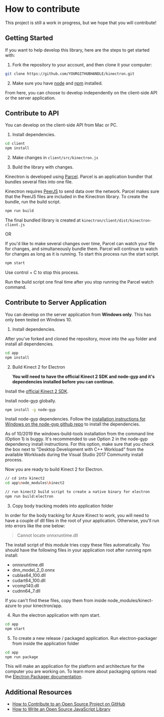 # How to contribute

This project is still a work in progress, but we hope that you will contribute!

## Getting Started

If you want to help develop this library, here are the steps to get started with:

1. Fork the repository to your account, and then clone it your computer:

```bash
git clone https://github.com/YOURGITHUBHANDLE/kinectron.git
```

2. Make sure you have [node](https://nodejs.org/) and [npm](https://www.npmjs.com/) installed.

From here, you can choose to develop independently on the client-side API or the server application.

## Contribute to API

You can develop on the client-side API from Mac or PC.

1. Install dependencies.

```bash
cd client
npm install
```

2. Make changes in `client/src/kinectron.js`

3. Build the library with changes.

Kinectron is developed using [Parcel](http://https://parceljs.org/). Parcel is an application bundler that bundles several files into one file.

Kinectron requires [PeerJS](http://peerjs.com/) to send data over the network. Parcel makes sure that the PeerJS files are included in the Kinectron library. To create the bundle, run the build script.

```bash
npm run build
```

The final bundled library is created at `kinectron/client/dist/kinectron-client.js`

OR

If you'd like to make several changes over time, Parcel can watch your file for changes, and simultaneously bundle them. Parcel will continue to watch for changes as long as it is running. To start this process run the start script.

```bash
npm start
```

Use control + C to stop this process.

Run the build script one final time after you stop running the Parcel watch command.

## Contribute to Server Application

You can develop on the server application from **Windows only**. This has only been tested on Windows 10.

1. Install dependencies.

After you've forked and cloned the repository, move into the `app` folder and install all dependencies.

```bash
cd app
npm install
```

2. Build Kinect 2 for Electron

   **You will need to have the official Kinect 2 SDK and node-gyp and it's dependencies installed before you can continue.**

Install the [official Kinect 2 SDK](https://www.microsoft.com/en-us/download/details.aspx?id=44561).

Install node-gyp globally.

```bash
npm install -g node-gyp
```

Install node-gyp dependencies. Follow the [installation instructions for Windows on the node-gyp github repo](https://github.com/nodejs/node-gyp#on-windows) to install the dependencies.

As of 10/2019 the windows-build-tools installation from the command line (Option 1) is buggy. It's recommended to use Option 2 in the node-gyp dependency install instructions. For this option, make sure that you check the box next to "Desktop Development with C++ Workload" from the available Workloads during the Visual Studio 2017 Community install process.

Now you are ready to build Kinect 2 for Electron.

```bash
// cd into kinect2
cd app\node_modules\kinect2

// run kinect2 build script to create a native binary for electron
npm run build:electron
```

3. Copy body tracking models into application folder

In order for the body tracking for Azure Kinect to work, you will need to have a couple of dll files in the root of your application. Otherwise, you'll run into errors like the one below:

> Cannot locate onnxruntime.dll

The install script of this module tries copy these files automatically. You should have the following files in your application root after running npm install:

- onnxruntime.dll
- dnn_model_2_0.onnx
- cublas64_100.dll
- cudart64_100.dll
- vcomp140.dll
- cudnn64_7.dll

If you can't find these files, copy them from inside node_modules/kinect-azure to your kinectron/app.

4. Run the electron application with npm start.

```bash
cd app
npm start
```

5. To create a new release / packaged application. Run electron-packager from inside the application folder

```bash
cd app
npm run package
```

This will make an application for the platform and architecture for the computer you are working on. To learn more about packaging options read the [Electron Packager documentation](https://github.com/electron-userland/electron-packager).

## Additional Resources

- [How to Contribute to an Open Source Project on GitHub](https://egghead.io/courses/how-to-contribute-to-an-open-source-project-on-github)
- [How to Write an Open Source JavaScript Library](https://egghead.io/courses/how-to-write-an-open-source-javascript-library)
